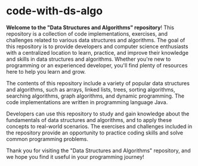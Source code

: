 # code-with-ds-algo
**Welcome to the "Data Structures and Algorithms" repository**! This repository is a collection of code implementations, exercises, and challenges related to various data structures and algorithms.
The goal of this repository is to provide developers and computer science enthusiasts with a centralized location to learn, practice, and improve their knowledge and skills in data structures and algorithms. Whether you're new to programming or an experienced developer, you'll find plenty of resources here to help you learn and grow.

The contents of this repository include a variety of popular data structures and algorithms, such as arrays, linked lists, trees, sorting algorithms, searching algorithms, graph algorithms, and dynamic programming. The code implementations are written in programming language Java.

Developers can use this repository to study and gain knowledge about the fundamentals of data structures and algorithms, and to apply these concepts to real-world scenarios. The exercises and challenges included in the repository provide an opportunity to practice coding skills and solve common programming problems.

Thank you for visiting the "Data Structures and Algorithms" repository, and we hope you find it useful in your programming journey!
